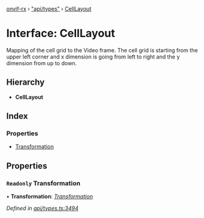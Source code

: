 [onvif-rx](../README.md) › ["api/types"](../modules/_api_types_.md) › [CellLayout](_api_types_.celllayout.md)

# Interface: CellLayout

Mapping of the cell grid to the Video frame. The cell grid is starting from the upper left corner and x dimension is going from left to right and the y dimension from up to down.

## Hierarchy

* **CellLayout**

## Index

### Properties

* [Transformation](_api_types_.celllayout.md#readonly-transformation)

## Properties

### `Readonly` Transformation

• **Transformation**: *[Transformation](_api_types_.transformation.md)*

*Defined in [api/types.ts:3494](https://github.com/patrickmichalina/onvif-rx/blob/3e9b152/src/api/types.ts#L3494)*
